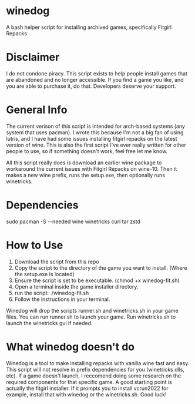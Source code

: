 # winedog
A bash helper script for installing archived games, specifically Fitgirl Repacks

# Disclaimer
I do not condone piracy. This script exists to help people install games that are abandoned and no longer accessible. If you find a game you like, and you are able to purchase it, do that. Developers deserve your support.

# General Info
The current verison of this script is intended for arch-based systems (any system that uses pacman).
I wrote this because I'm not a big fan of using lutris, and I have had some issues installing fitgirl repacks on the latest version of wine.
This is also the first script I've ever really written for other people to use, so if something doesn't work, feel free let me know. 

All this script really does is download an earlier wine package to workaround the current issues with Fitgirl Repacks on wine-10. 
Then it makes a new wine prefix, runs the setup.exe, then optionally runs winetricks.

# Dependencies 
sudo pacman -S --needed wine winetricks curl tar zstd

# How to Use
1. Download the script from this repo
2. Copy the script to the directory of the game you want to install. (Where the setup.exe is located)
3. Ensure the script is set to be executable. (chmod +x winedog-fit.sh)
4. Open a terminal inside the game installer directory.
5. run the script: ./winedog-fit.sh
6. Follow the instructions in your terminal.

Winedog will drop the scripts runner.sh and winetricks.sh in your game files. You can run runner.sh to launch your game. Run winetricks.sh to launch the winetricks gui if needed.

# What winedog doesn't do
Winedog is a tool to make installing repacks with vanilla wine fast and easy. This script will not resolve in prefix dependencies for you (winetricks dlls, etc). If a game doesn't launch, I reccomend doing some research on the required components for that specific game. A good starting point is actually the fitgirl installer. If it prompts you to install vcrun2022 for example, install that with winedog or the winetricks.sh. Good luck!
